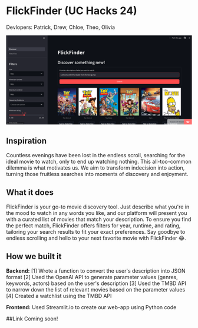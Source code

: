 # FlickFinder (UC Hacks 24)

Devlopers: Patrick, Drew, Chloe, Theo, Olivia

![Picture of the homepage](./public/demo.png)

## Inspiration

Countless evenings have been lost in the endless scroll, searching for the ideal movie to watch, only to end up watching nothing. This all-too-common dilemma is what motivates us. We aim to transform indecision into action, turning those fruitless searches into moments of discovery and enjoyment.

## What it does

FlickFinder is your go-to movie discovery tool. Just describe what you're in the mood to watch in any words you like, and our platform will present you with a curated list of movies that match your description. To ensure you find the perfect match, FlickFinder offers filters for year, runtime, and rating, tailoring your search results to fit your exact preferences. Say goodbye to endless scrolling and hello to your next favorite movie with FlickFinder :joy:.

## How we built it

**Backend:**
[1] Wrote a function to convert the user's description into JSON format
[2] Used the OpenAI API to generate parameter values (genres, keywords, actors) based on the user's description
[3] Used the TMBD API to narrow down the list of relevant movies based on the parameter values
[4] Created a watchlist using the TMBD API

**Frontend:**
Used Streamlit.io to create our web-app using Python code

##Link
Coming soon!
